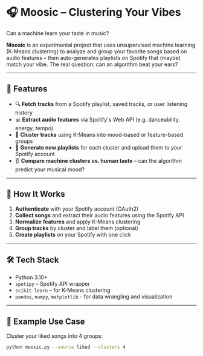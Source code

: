 # 🎧 Moosic – Clustering Your Vibes

Can a machine learn your taste in music?

**Moosic** is an experimental project that uses unsupervised machine learning (K-Means clustering) to analyze and group your favorite songs based on audio features – then auto-generates playlists on Spotify that (maybe) match your vibe. The real question: can an algorithm beat your ears?

---

## 🚀 Features

- 🔍 **Fetch tracks** from a Spotify playlist, saved tracks, or user listening history
- 📊 **Extract audio features** via Spotify's Web API (e.g. danceability, energy, tempo)
- 🤖 **Cluster tracks** using K-Means into mood-based or feature-based groups
- 🎵 **Generate new playlists** for each cluster and upload them to your Spotify account
- 👂 **Compare machine clusters vs. human taste** – can the algorithm predict your musical mood?

---

## 🧠 How It Works

1. **Authenticate** with your Spotify account (OAuth2)
2. **Collect songs** and extract their audio features using the Spotify API
3. **Normalize features** and apply K-Means clustering
4. **Group tracks** by cluster and label them (optional)
5. **Create playlists** on your Spotify with one click

---

## 🛠️ Tech Stack

- Python 3.10+
- `spotipy` – Spotify API wrapper
- `scikit-learn` – for K-Means clustering
- `pandas`, `numpy`, `matplotlib` – for data wrangling and visualization

---

## 🧪 Example Use Case

Cluster your liked songs into 4 groups:
```bash
python moosic.py --source liked --clusters 4
